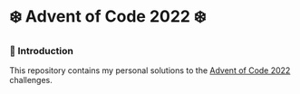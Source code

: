 # :snowflake: Advent of Code 2022 :snowflake:

### :pushpin: Introduction
This repository contains my personal solutions to the [Advent of Code 2022](https://adventofcode.com/2022/) challenges.
